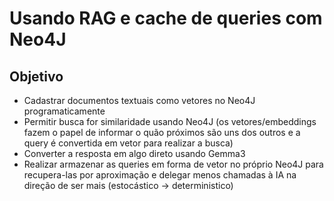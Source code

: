# Usando RAG e cache de queries com Neo4J

## Objetivo

- Cadastrar documentos textuais como vetores no Neo4J programaticamente
- Permitir busca for similaridade usando Neo4J (os vetores/embeddings fazem o papel de informar o quão próximos são uns dos outros e a query é convertida em vetor para realizar a busca)
- Converter a resposta em algo direto usando Gemma3
- Realizar armazenar as queries em forma de vetor no próprio Neo4J para recupera-las por aproximação e delegar menos chamadas à IA na direção de ser mais (estocástico -> deterministico)

